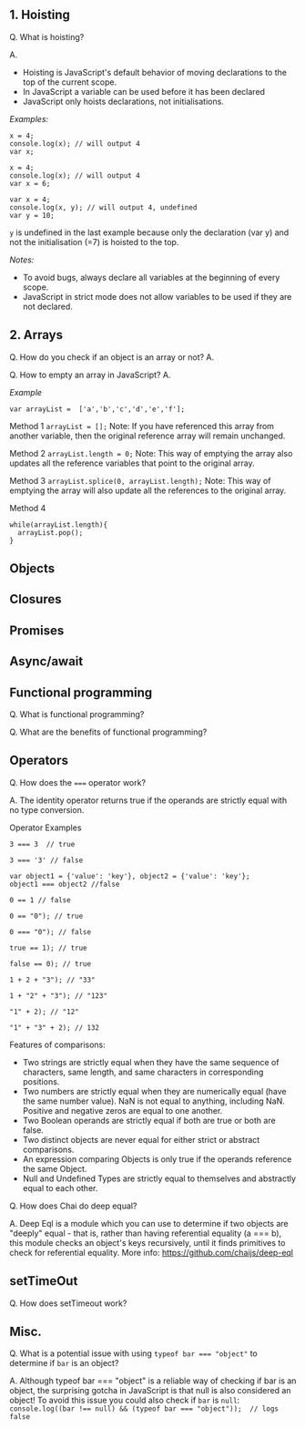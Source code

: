 ## 1. Hoisting
Q. What is hoisting?

A.
* Hoisting is JavaScript's default behavior of moving declarations to the top of the current scope.
* In JavaScript a variable can be used before it has been declared
* JavaScript only hoists declarations, not initialisations.

*Examples:*

```
x = 4;
console.log(x); // will output 4
var x;
```

```
x = 4;
console.log(x); // will output 4
var x = 6;
```

```
var x = 4;
console.log(x, y); // will output 4, undefined
var y = 10;
```

`y` is undefined in the last example because only the declaration (var y) and not the initialisation (=7) is hoisted to the top.

*Notes:*
* To avoid bugs, always declare all variables at the beginning of every scope.
* JavaScript in strict mode does not allow variables to be used if they are not declared.

## 2. Arrays
Q. How do you check if an object is an array or not?
A.

Q. How to empty an array in JavaScript?
A.

*Example*

`var arrayList =  ['a','b','c','d','e','f'];`

Method 1
`arrayList = [];`
Note: If you have referenced this array from another variable, then the original reference array will remain unchanged.

Method 2
`arrayList.length = 0;`
Note: This way of emptying the array also updates all the reference variables that point to the original array.

Method 3
`arrayList.splice(0, arrayList.length);`
Note: This way of emptying the array will also update all the references to the original array.

Method 4
```
while(arrayList.length){
  arrayList.pop();
}
```

## Objects


## Closures



## Promises



## Async/await



## Functional programming
Q. What is functional programming?


Q. What are the benefits of functional programming?



## Operators

Q. How does the `===` operator work?

A. The identity operator returns true if the operands are strictly equal with no type conversion.

Operator Examples

```
3 === 3  // true

3 === '3' // false

var object1 = {'value': 'key'}, object2 = {'value': 'key'};
object1 === object2 //false

0 == 1 // false

0 == "0"); // true

0 === "0"); // false

true == 1); // true

false == 0); // true

1 + 2 + "3"); // "33"

1 + "2" + "3"); // "123"

"1" + 2); // "12"

"1" + "3" + 2); // 132
```

Features of comparisons:
* Two strings are strictly equal when they have the same sequence of characters, same length, and same characters in corresponding positions.
* Two numbers are strictly equal when they are numerically equal (have the same number value). NaN is not equal to anything, including NaN. Positive and negative zeros are equal to one another.
* Two Boolean operands are strictly equal if both are true or both are false.
* Two distinct objects are never equal for either strict or abstract comparisons.
* An expression comparing Objects is only true if the operands reference the same Object.
* Null and Undefined Types are strictly equal to themselves and abstractly equal to each other.

Q. How does Chai do deep equal?

A. Deep Eql is a module which you can use to determine if two objects are "deeply" equal - that is, rather than having referential equality (a === b), this module checks an object's keys recursively, until it finds primitives to check for referential equality.
More info: https://github.com/chaijs/deep-eql

## setTimeOut

Q. How does setTimeout work?


## Misc.

Q. What is a potential issue with using ```typeof bar === "object"``` to determine if `bar` is an object?

A. Although typeof bar === "object" is a reliable way of checking if bar is an object, the surprising gotcha in JavaScript is that null is also considered an object!
To avoid this issue you could also check if `bar` is `null`:
`console.log((bar !== null) && (typeof bar === "object"));  // logs false`


